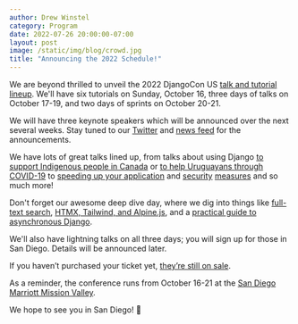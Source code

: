 ```yaml
---
author: Drew Winstel
category: Program
date: 2022-07-26 20:00:00-07:00
layout: post
image: /static/img/blog/crowd.jpg
title: "Announcing the 2022 Schedule!"
---
```


We are beyond thrilled to unveil the 2022 DjangoCon US [talk and tutorial lineup](/schedule/). We'll have six tutorials on Sunday, October 16, three days of talks on October 17-19, and two days of sprints on October 20-21.

We will have three keynote speakers which will be announced over the next several weeks. Stay tuned to our [Twitter](https://twitter.com/djangocon) and [news feed](/news/) for the announcements.

We have lots of great talks lined up, from talks about using Django [to support Indigenous people in Canada](/talks/astrodigenous-an-online-portal-for-sky/) or [to help Uruguayans through COVID-19](/talks/ayudapy-org-from-weekend-project-to-key/) to [speeding up your application](/tips-and-tricks-for-optimizing-django/) and [security](/talks/the-software-supply-chain-and-you-how-to/) [measures](/talks/scheming-with-csrf-when-platforms-manage/) and so much more!

Don't forget our awesome deep dive day, where we dig into things like [full-text search](/talks/a-pythonic-full-text-search/), [HTMX, Tailwind, and Alpine.js](/talks/modern-apps-with-django-htmx-tailwind-js/), and a [practical guide to asynchronous Django](/talks/async-django-the-practical-guide-you-ve/).

We'll also have lightning talks on all three days; you will sign up for those in San Diego. Details will be announced later.

If you haven’t purchased your ticket yet, [they’re still on sale](https://ti.to/defna/djangocon-us-2022).

As a reminder, the conference runs from October 16-21 at the [San Diego Marriott Mission Valley](/venue/).

We hope to see you in San Diego! 🦀
